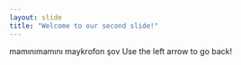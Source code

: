```yaml
---
layout: slide
title: "Welcome to our second slide!"
---
```

mamınımamını maykrofon şov
Use the left arrow to go back!
